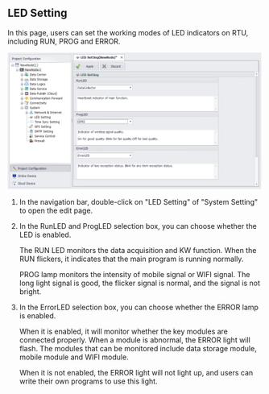 ## LED Setting 

In this page, users can set the working modes of LED indicators on RTU, including RUN, PROG and ERROR.

![](LED.png)

1. In the navigation bar, double-click on "LED Setting" of "System Setting" to open the edit page.

2. In the RunLED and ProgLED selection box, you can choose whether the LED is enabled.

    The RUN LED monitors the data acquisition and KW function. When the RUN flickers, it indicates that the main program is running normally.

    PROG lamp monitors the intensity of mobile signal or WIFI signal. The long light signal is good, the flicker signal is normal, and the signal is not bright.


3. In the ErrorLED selection box, you can choose whether the ERROR lamp is enabled.

    When it is enabled, it will monitor whether the key modules are connected properly. When a module is abnormal, the ERROR light will flash. The modules that can be monitored include data storage module, mobile module and WIFI module.

    When it is not enabled, the ERROR light will not light up, and users can write their own programs to use this light.

